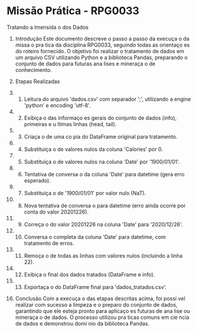 # Missão Prática - RPG0033
Tratando a Imensida o dos Dados

1. Introdução
Este documento descreve o passo a passo da execuça o da missa o pra tica da disciplina RPG0033,
seguindo todas as orientaço es do roteiro fornecido. O objetivo foi realizar o tratamento de dados
em um arquivo CSV utilizando Python e a biblioteca Pandas, preparando o conjunto de dados
para futuras ana lises e mineraça o de conhecimento.

2. Etapas Realizadas

1. 1. Leitura do arquivo 'dados.csv' com separador ';', utilizando a engine 'python' e encoding
'utf-8'.
2. 2. Exibiça o das informaço es gerais do conjunto de dados (info), primeiras e u ltimas linhas
(head, tail).
3. 3. Criaça o de uma co pia do DataFrame original para tratamento.
4. 4. Substituiça o de valores nulos da coluna 'Calories' por 0.
5. 5. Substituiça o de valores nulos na coluna 'Date' por '1900/01/01'.
6. 6. Tentativa de conversa o da coluna 'Date' para datetime (gera erro esperado).
7. 7. Substituiça o de '1900/01/01' por valor nulo (NaT).
8. 8. Nova tentativa de conversa o para datetime (erro ainda ocorre por conta do valor
20201226).
9. 9. Correça o do valor 20201226 na coluna 'Date' para '2020/12/26'.
10. 10. Conversa o completa da coluna 'Date' para datetime, com tratamento de erros.
11. 11. Remoça o de todas as linhas com valores nulos (incluindo a linha 22).
12. 12. Exibiça o final dos dados tratados (DataFrame e info).
13. 13. Exportaça o do DataFrame final para 'dados_tratados.csv'.

3. Conclusão
Com a execuça o das etapas descritas acima, foi possí vel realizar com sucesso a limpeza e o
preparo do conjunto de dados, garantindo que ele esteja pronto para aplicaço es futuras de
ana lise ou mineraça o de dados. O processo utilizou pra ticas comuns em cie ncia de dados e
demonstrou domí nio da biblioteca Pandas.
